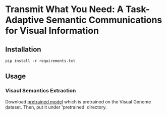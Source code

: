# Transmit What You Need: A Task-Adaptive Semantic Communications for Visual Information

## Installation
```
pip install -r requirements.txt
```

## Usage
### Visaul Semantics Extraction
Download [pretrained model](https://drive.google.com/file/d/1id6oD_iwiNDD6HyCn2ORgRTIKkPD3tUD/view) which is pretrained on the Visual Genome dataset. Then, put it under 'pretrained' directory.
